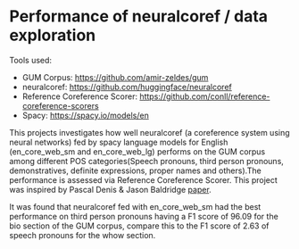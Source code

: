# Performance of neuralcoref / data exploration

Tools used:
- GUM Corpus: https://github.com/amir-zeldes/gum
- neuralcoref: https://github.com/huggingface/neuralcoref
- Reference Coreference Scorer: https://github.com/conll/reference-coreference-scorers
- Spacy: https://spacy.io/models/en

This projects investigates how well neuralcoref (a coreference system using neural networks) fed by spacy language models for English (en_core_web_sm and en_core_web_lg) performs on the GUM corpus among different POS categories(Speech pronouns, third person pronouns, demonstratives, definite expressions, proper names and others).The performance is assessed via Reference Coreference Scorer. This project was inspired by Pascal Denis & Jason Baldridge [paper](https://www.aclweb.org/anthology/D08-1069.pdf).

It was found that neuralcoref fed with en_core_web_sm had the best performance on third person pronouns having a F1 score of 96.09 for the bio section of the GUM corpus, compare this to the F1 score of 2.63 of speech pronouns for the whow section.
